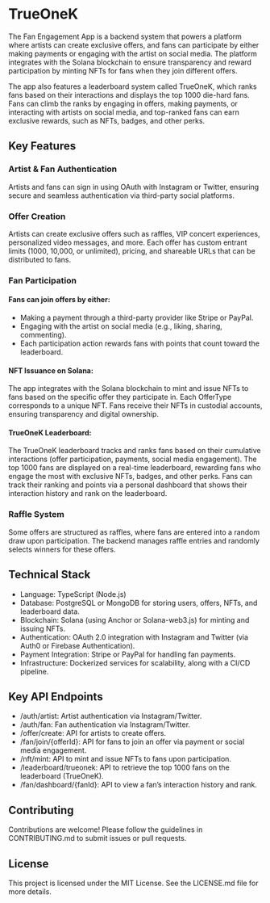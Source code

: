 # TrueOneK

The Fan Engagement App is a backend system that powers a platform where artists can create exclusive offers, and fans can participate by either making payments or engaging with the artist on social media. The platform integrates with the Solana blockchain to ensure transparency and reward participation by minting NFTs for fans when they join different offers.

The app also features a leaderboard system called TrueOneK, which ranks fans based on their interactions and displays the top 1000 die-hard fans. Fans can climb the ranks by engaging in offers, making payments, or interacting with artists on social media, and top-ranked fans can earn exclusive rewards, such as NFTs, badges, and other perks.

## Key Features

### Artist & Fan Authentication

Artists and fans can sign in using OAuth with Instagram or Twitter, ensuring secure and seamless authentication via third-party social platforms.

### Offer Creation

Artists can create exclusive offers such as raffles, VIP concert experiences, personalized video messages, and more.
Each offer has custom entrant limits (1000, 10,000, or unlimited), pricing, and shareable URLs that can be distributed to fans.

### Fan Participation

#### Fans can join offers by either:

* Making a payment through a third-party provider like Stripe or PayPal.
* Engaging with the artist on social media (e.g., liking, sharing, commenting).
* Each participation action rewards fans with points that count toward the leaderboard.

#### NFT Issuance on Solana:

The app integrates with the Solana blockchain to mint and issue NFTs to fans based on the specific offer they participate in. Each OfferType corresponds to a unique NFT.
Fans receive their NFTs in custodial accounts, ensuring transparency and digital ownership.

#### TrueOneK Leaderboard:

The TrueOneK leaderboard tracks and ranks fans based on their cumulative interactions (offer participation, payments, social media engagement).
The top 1000 fans are displayed on a real-time leaderboard, rewarding fans who engage the most with exclusive NFTs, badges, and other perks.
Fans can track their ranking and points via a personal dashboard that shows their interaction history and rank on the leaderboard.

### Raffle System

Some offers are structured as raffles, where fans are entered into a random draw upon participation. The backend manages raffle entries and randomly selects winners for these offers.

## Technical Stack
* Language: TypeScript (Node.js)
* Database: PostgreSQL or MongoDB for storing users, offers, NFTs, and leaderboard data.
* Blockchain: Solana (using Anchor or Solana-web3.js) for minting and issuing NFTs.
* Authentication: OAuth 2.0 integration with Instagram and Twitter (via Auth0 or Firebase Authentication).
* Payment Integration: Stripe or PayPal for handling fan payments.
* Infrastructure: Dockerized services for scalability, along with a CI/CD pipeline.

## Key API Endpoints
* /auth/artist: Artist authentication via Instagram/Twitter.
* /auth/fan: Fan authentication via Instagram/Twitter.
* /offer/create: API for artists to create offers.
* /fan/join/{offerId}: API for fans to join an offer via payment or social media engagement.
* /nft/mint: API to mint and issue NFTs to fans upon participation.
* /leaderboard/trueonek: API to retrieve the top 1000 fans on the leaderboard (TrueOneK).
* /fan/dashboard/{fanId}: API to view a fan’s interaction history and rank.

## Contributing

Contributions are welcome! Please follow the guidelines in CONTRIBUTING.md to submit issues or pull requests.

## License

This project is licensed under the MIT License. See the LICENSE.md file for more details.





